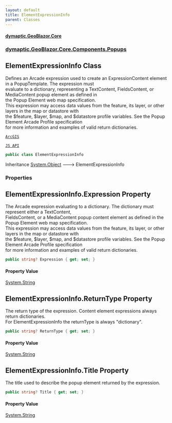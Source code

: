 ```yaml
---
layout: default
title: ElementExpressionInfo
parent: Classes
---
```

#### [dymaptic.GeoBlazor.Core](index.html 'index')
### [dymaptic.GeoBlazor.Core.Components.Popups](index.html#dymaptic.GeoBlazor.Core.Components.Popups 'dymaptic.GeoBlazor.Core.Components.Popups')

## ElementExpressionInfo Class

Defines an Arcade expression used to create an ExpressionContent element in a PopupTemplate. The expression must  
evaluate to a dictionary, representing a TextContent, FieldsContent, or MediaContent popup element as defined in  
the Popup Element web map specification.  
This expression may access data values from the feature, its layer, or other layers in the map or datastore with  
the $feature, $layer, $map, and $datastore profile variables. See the Popup Element Arcade Profile specification  
for more information and examples of valid return dictionaries.  
<a target="_blank" href="https://developers.arcgis.com/javascript/latest/api-reference/esri-popup-ElementExpressionInfo.html">  
    ArcGIS  
    JS API  
</a>

```csharp
public class ElementExpressionInfo
```

Inheritance [System.Object](https://docs.microsoft.com/en-us/dotnet/api/System.Object 'System.Object') &#129106; ElementExpressionInfo
### Properties

<a name='dymaptic.GeoBlazor.Core.Components.Popups.ElementExpressionInfo.Expression'></a>

## ElementExpressionInfo.Expression Property

The Arcade expression evaluating to a dictionary. The dictionary must represent either a TextContent,  
FieldsContent, or a MediaContent popup content element as defined in the Popup Element web map specification.  
This expression may access data values from the feature, its layer, or other layers in the map or datastore with  
the $feature, $layer, $map, and $datastore profile variables. See the Popup Element Arcade Profile specification  
for more information and examples of valid return dictionaries.

```csharp
public string? Expression { get; set; }
```

#### Property Value
[System.String](https://docs.microsoft.com/en-us/dotnet/api/System.String 'System.String')

<a name='dymaptic.GeoBlazor.Core.Components.Popups.ElementExpressionInfo.ReturnType'></a>

## ElementExpressionInfo.ReturnType Property

The return type of the expression. Content element expressions always return dictionaries.  
For ElementExpressionInfo the returnType is always "dictionary".

```csharp
public string? ReturnType { get; set; }
```

#### Property Value
[System.String](https://docs.microsoft.com/en-us/dotnet/api/System.String 'System.String')

<a name='dymaptic.GeoBlazor.Core.Components.Popups.ElementExpressionInfo.Title'></a>

## ElementExpressionInfo.Title Property

The title used to describe the popup element returned by the expression.

```csharp
public string? Title { get; set; }
```

#### Property Value
[System.String](https://docs.microsoft.com/en-us/dotnet/api/System.String 'System.String')
